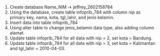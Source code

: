 1. Create database Name_NIM -> jeffrey_2602158784
2. Using the database, create table infoprib_784 with column nip as primary key, nama, kota, tgl_lahir, and jenis kelamin.
3. Insert data into table infoprib_784
4. Using alter table to change jenis_kelamin data type, also adding column alamat.
5. Update table infoprib_784 for all data  with nip = 2, set kota = Bandung.
6. Update table infoprib_784 for all data  with nip = 3, set kota = Kalimantan and tgl_lahir = 2010-04-03.
